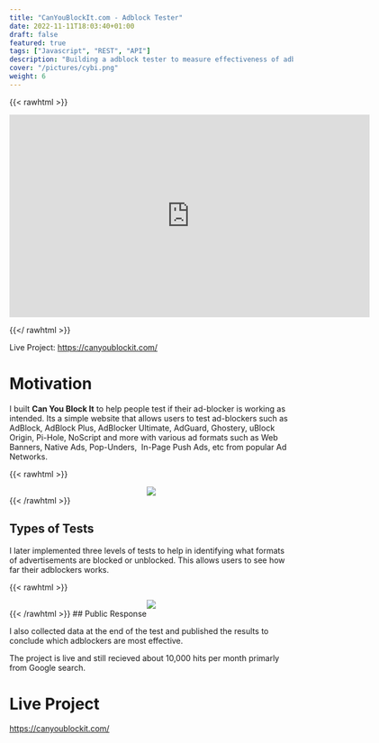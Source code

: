 ```yaml
---
title: "CanYouBlockIt.com - Adblock Tester"
date: 2022-11-11T18:03:40+01:00
draft: false
featured: true
tags: ["Javascript", "REST", "API"]
description: "Building a adblock tester to measure effectiveness of adblockers"
cover: "/pictures/cybi.png"
weight: 6
---
```


{{< rawhtml >}}

<div align=centre>
<iframe src="https://player.vimeo.com/video/398590574?h=2c3884b49b" width="640" height="360" frameborder="0" allow="autoplay; fullscreen; picture-in-picture" allowfullscreen></iframe></div>

{{</ rawhtml >}}

Live Project: https://canyoublockit.com/

# Motivation

I built  **Can You Block It** to help people test if their ad-blocker is working as intended. 
Its a simple website that allows users to test ad-blockers such as 
AdBlock, AdBlock Plus, AdBlocker Ultimate, AdGuard, Ghostery, uBlock 
Origin, Pi-Hole, NoScript and more with various ad formats such as Web 
Banners, Native Ads, Pop-Unders,  In-Page Push Ads, etc from popular Ad 
Networks.

{{< rawhtml >}}

<div style="text-align: center; width: 100%">
        <img src="../images/cybi_detect.png">
</div>
{{< /rawhtml >}}

## Types of Tests

 I later implemented three levels of tests to help in identifying what formats of advertisements are blocked or unblocked. This allows users to see how far their adblockers works.

{{< rawhtml >}}

<div style="text-align: center; width: 100%">
        <img src="../images/cybi_testdemo.png">
</div>
{{< /rawhtml >}}
## Public Response

I also collected data at the end of the test and published the results to conclude which adblockers are most effective.

The project is live and still recieved about 10,000 hits per month primarly from Google search.

# Live Project

https://canyoublockit.com/
